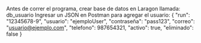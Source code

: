Antes de correr el programa, crear base de datos en Laragon llamada: db_usuario
Ingresar un JSON en Postman para agregar el usuario: {
                                                      "run": "12345678-9",
                                                      "usuario": "ejemploUser",
                                                      "contraseña": "pass123",
                                                      "correo": "usuario@ejemplo.com",
                                                      "telefono": 987654321,
                                                      "activo": true,
                                                      "eliminado": false
                                                      }

